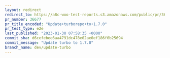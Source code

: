 ```yaml
---
layout: redirect
redirect_to: https://a8c-woo-test-reports.s3.amazonaws.com/public/pr/36677/e2e/index.html
pr_number: 36677
pr_title_encoded: "Update+turborepo+to+1.7.0"
pr_test_type: e2e
last_published: "2023-01-30 07:58:35 +0000"
commit_sha: d6cefebee6aa4791dc478e02ae0ef186f0b25694
commit_message: "Update turbo to 1.7.0"
branch_name: dev/update-turbo
---
```

